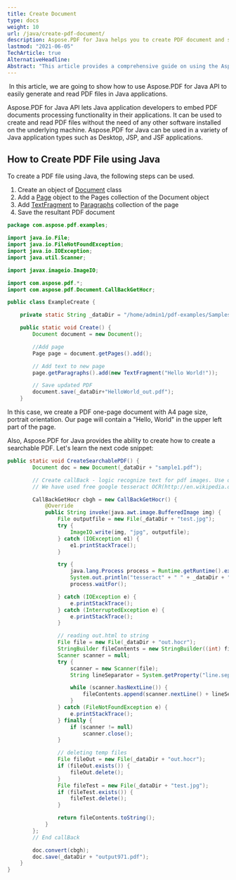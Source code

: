 ```yaml
---
title: Create Document
type: docs
weight: 10
url: /java/create-pdf-document/
description: Aspose.PDF for Java helps you to create PDF document and searchable PDF file in few easy steps.
lastmod: "2021-06-05"
TechArticle: true
AlternativeHeadline:
Abstract: "This article provides a comprehensive guide on using the Aspose.PDF for Java API to generate and read PDF files within Java applications. Aspose.PDF for Java allows developers to embed PDF processing capabilities directly into their applications, eliminating the need for additional software installations. It supports various Java application types, including Desktop, JSP, and JSF applications. The article outlines a step-by-step process for creating PDF files using Java by instantiating a `Document` object, adding a `Page` to its pages collection, inserting a `TextFragment` into the page's paragraphs, and saving the document. An example code snippet demonstrates the creation of a simple one-page PDF with "Hello, World!" text. Additionally, the article explores creating searchable PDFs using Aspose.PDF for Java. It details the use of a callback function to perform text recognition on PDF images, leveraging external OCR tools like Google Tesseract. The complete code example illustrates the conversion process, including handling image files and generating the searchable."
---
```


 In this article, we are going to show how to use Aspose.PDF for Java API to easily generate and read PDF files in Java applications.

Aspose.PDF for Java API lets Java application developers to embed PDF documents processing functionality in their applications. It can be used to create and read PDF files without the need of any other software installed on the underlying machine. Aspose.PDF for Java can be used in a variety of Java application types such as Desktop, JSP, and JSF applications.

## How to Create PDF File using Java

To create a PDF file using Java, the following steps can be used.

1. Create an object of [Document](https://reference.aspose.com/pdf/java/com.aspose.pdf/document) class
1. Add a [Page](https://reference.aspose.com/pdf/java/com.aspose.pdf/page) object to the Pages collection of the Document object
1. Add [TextFragment](https://reference.aspose.com/pdf/java/com.aspose.pdf.class-use/TextFragment) to [Paragraphs](https://reference.aspose.com/pdf/java/com.aspose.pdf.class-use/paragraphs) collection of the page
1. Save the resultant PDF document

```java
package com.aspose.pdf.examples;

import java.io.File;
import java.io.FileNotFoundException;
import java.io.IOException;
import java.util.Scanner;

import javax.imageio.ImageIO;

import com.aspose.pdf.*;
import com.aspose.pdf.Document.CallBackGetHocr;

public class ExampleCreate {

    private static String _dataDir = "/home/admin1/pdf-examples/Samples/";

    public static void Create() {
        Document document = new Document();

        //Add page
        Page page = document.getPages().add();

        // Add text to new page
        page.getParagraphs().add(new TextFragment("Hello World!"));

        // Save updated PDF
        document.save(_dataDir+"HelloWorld_out.pdf");
    }
```

In this case, we create a PDF one-page document with A4 page size, portrait orientation. Our page will contain a "Hello, World" in the upper left part of the page.

Also, Aspose.PDF for Java provides the ability to create how to create a searchable PDF. Let's learn the next code snippet:

```java
public static void CreateSearchablePDF() {
        Document doc = new Document(_dataDir + "sample1.pdf");

        // Create callBack - logic recognize text for pdf images. Use outer OCR supports HOCR standard(http://en.wikipedia.org/wiki/HOCR).
        // We have used free google tesseract OCR(http://en.wikipedia.org/wiki/Tesseract_%28software%29)

        CallBackGetHocr cbgh = new CallBackGetHocr() {
            @Override
            public String invoke(java.awt.image.BufferedImage img) {
                File outputfile = new File(_dataDir + "test.jpg");
                try {
                    ImageIO.write(img, "jpg", outputfile);
                } catch (IOException e1) {
                    e1.printStackTrace();
                }

                try {
                    java.lang.Process process = Runtime.getRuntime().exec("tesseract" + " " + _dataDir + "test.jpg" + " " + _dataDir + "out hocr");
                    System.out.println("tesseract" + " " + _dataDir + "test.jpg" + " " + _dataDir + "out hocr");
                    process.waitFor();

                } catch (IOException e) {
                    e.printStackTrace();
                } catch (InterruptedException e) {
                    e.printStackTrace();
                }

                // reading out.html to string
                File file = new File(_dataDir + "out.hocr");
                StringBuilder fileContents = new StringBuilder((int) file.length());
                Scanner scanner = null;
                try {
                    scanner = new Scanner(file);
                    String lineSeparator = System.getProperty("line.separator");

                    while (scanner.hasNextLine()) {
                        fileContents.append(scanner.nextLine() + lineSeparator);
                    }
                } catch (FileNotFoundException e) {
                    e.printStackTrace();
                } finally {
                    if (scanner != null)
                        scanner.close();
                }

                // deleting temp files
                File fileOut = new File(_dataDir + "out.hocr");
                if (fileOut.exists()) {
                    fileOut.delete();
                }
                File fileTest = new File(_dataDir + "test.jpg");
                if (fileTest.exists()) {
                    fileTest.delete();
                }

                return fileContents.toString();
            }
        };
        // End callBack

        doc.convert(cbgh);
        doc.save(_dataDir + "output971.pdf");
    }
}
```